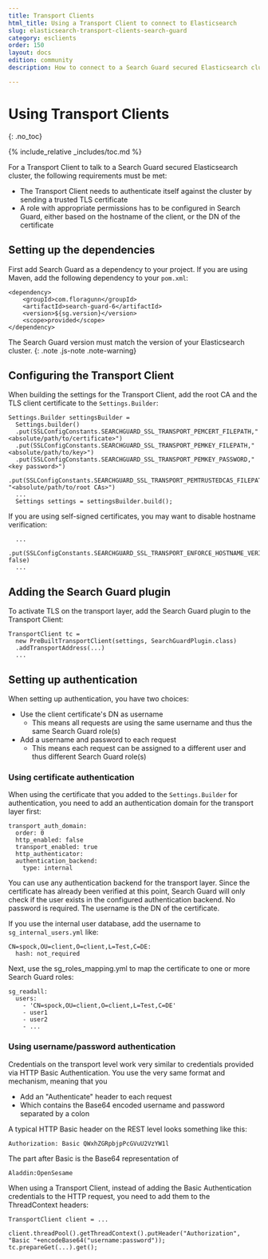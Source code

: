 ```yaml
---
title: Transport Clients
html_title: Using a Transport Client to connect to Elasticsearch
slug: elasticsearch-transport-clients-search-guard
category: esclients
order: 150
layout: docs
edition: community
description: How to connect to a Search Guard secured Elasticsearch cluster using a Transport Client.

---
```

<!---
Copyright 2016-2017 floragunn GmbH
-->

# Using Transport Clients
{: .no_toc}

{% include_relative _includes/toc.md %}

For a Transport Client to talk to a Search Guard secured Elasticsearch cluster, the following requirements must be met:

* The Transport Client needs to authenticate itself against the cluster by sending a trusted TLS certificate
* A role with appropriate permissions has to be configured in Search Guard, either based on the hostname of the client, or the DN of the certificate

## Setting up the dependencies

First add Search Guard as a dependency to your project. If you are using Maven, add the following dependency to your `pom.xml`: 

```
<dependency>
    <groupId>com.floragunn</groupId>
    <artifactId>search-guard-6</artifactId>
    <version>${sg.version}</version>
    <scope>provided</scope>
</dependency>
```     

The Search Guard version must match the version of your Elasticsearch cluster. 
{: .note .js-note .note-warning}
    
## Configuring the Transport Client

When building the settings for the Transport Client, add the root CA and the TLS client certificate to the `Settings.Builder`:

```
Settings.Builder settingsBuilder = 
  Settings.builder()
  .put(SSLConfigConstants.SEARCHGUARD_SSL_TRANSPORT_PEMCERT_FILEPATH,"<absolute/path/to/certificate>")
  .put(SSLConfigConstants.SEARCHGUARD_SSL_TRANSPORT_PEMKEY_FILEPATH,"<absolute/path/to/key>")
  .put(SSLConfigConstants.SEARCHGUARD_SSL_TRANSPORT_PEMKEY_PASSWORD,"<key password>")
  .put(SSLConfigConstants.SEARCHGUARD_SSL_TRANSPORT_PEMTRUSTEDCAS_FILEPATH, "<absolute/path/to/root CAs>")
  ...
  Settings settings = settingsBuilder.build();
```     

If you are using self-signed certificates, you may want to disable hostname verification:

```
  ...
  .put(SSLConfigConstants.SEARCHGUARD_SSL_TRANSPORT_ENFORCE_HOSTNAME_VERIFICATION, false)
  ...

```     

## Adding the Search Guard plugin

To activate TLS on the transport layer, add the Search Guard plugin to the Transport Client:

```
TransportClient tc = 
  new PreBuiltTransportClient(settings, SearchGuardPlugin.class)
  .addTransportAddress(...)
  ...
```  

## Setting up authentication

When setting up authentication, you have two choices:

* Use the client certificate's DN as username
  * This means all requests are using the same username and thus the same Search Guard role(s)
* Add a username and password to each request
  * This means each request can be assigned to a different user and thus different Search Guard role(s)

  
### Using certificate authentication

When using the certificate that you added to the `Settings.Builder` for authentication, you need to add an authentication domain for the transport layer first:

```
transport_auth_domain:
  order: 0
  http_enabled: false
  transport_enabled: true  
  http_authenticator:
  authentication_backend:
    type: internal     
```  

You can use any authentication backend for the transport layer. Since the certificate has already been verified at this point, Search Guard will only check if the user exists in the configured authentication backend. No password is required. The username is the DN of the certificate.

If you use the internal user database, add the username to `sg_internal_users.yml` like:

```
CN=spock,OU=client,O=client,L=Test,C=DE:
  hash: not_required
``` 

Next, use the sg_roles_mapping.yml to map the certificate to one or more Search Guard roles:

```
sg_readall:
  users:
    - 'CN=spock,OU=client,O=client,L=Test,C=DE'
    - user1
    - user2
    - ...
```

### Using username/password authentication

Credentials on the transport level work very similar to credentials provided via HTTP Basic Authentication. You use the very same format and mechanism, meaning that you

* Add an "Authenticate" header to each request
* Which contains the Base64 encoded username and password separated by a colon

A typical HTTP Basic header on the REST level looks something like this:

```
Authorization: Basic QWxhZGRpbjpPcGVuU2VzYW1l
```

The part after Basic is the Base64 representation of

```
Aladdin:OpenSesame
```

When using a Transport Client, instead of adding the Basic Authentication credentials to the HTTP request, you need to add them to the ThreadContext headers:

```
TransportClient client = ...

client.threadPool().getThreadContext().putHeader("Authorization", "Basic "+encodeBase64("username:password"));
tc.prepareGet(...).get();
```